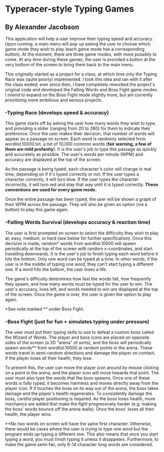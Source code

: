 # Typeracer-style Typing Games

## By Alexander Jacobson

This application will help a user improve their typing speed and accuracy. 
Upon running. a main menu will pop up asking the user to choose which game mode
they wish to play (each game mode has a corresponding button). At the moment, 
there are three game modes, with more possibly to come. At any time during these
games, the user is provided a button at the very bottom of the screen to bring
them back to the main menu.

This originally started as a project for a class, at which time only the Typing
Race was (quite poorly) implemented. I took this idea and ran with it after the 
class ended; ever since then, I have completely reworked the project's original 
code and developed the Falling Words and Boss Fight game modes. I intend to 
expand on the Boss Fight mode slightly more, but am currently prioritizing more 
ambitious and serious projects.

### -Typing Race (develops speed & accuracy)

This game starts off by asking the user how many words they wish to type,
and providing a slider (ranging from 20 to 260) for them to indicate their 
preference. Once the user makes their decision, that number of words
will appear as a passage on screen. Each word is randomly selected from 
wordlist.10000.txt, a list of 10,000 common words (**fair warning, a few of them
are mild profanity**). It is the user's job to type this passage as quickly and
accurately as possible. The user's words per minute (WPM) and accuracy are 
displayed at the top of the screen.

As the passage is being typed, each character's color will change in real 
time, depending on if it's typed correctly or not. If the user types a 
character correctly, it will turn blue. If the user types the character 
incorrectly, it will turn red and stay that way until it is typed correctly. 
**These conventions are used for every game mode.**

Once the entire passage has been typed, the user will be shown a graph of 
their WPM across the passage. They will also be given an option (via a 
button) to play this game again.

### -Falling Words Survival (develops accuracy & reaction time)

The user is first prompted on screen to select the difficulty they wish to play at;
easy, medium, or hard (see below for further specification). Once this decision is 
made, random* words from wordlist.10000 will spawn periodically at the top of the
screen with random x-coordinates, and start travelling downwards. It is the user's
job to finish typing each word before it hits the bottom. Only one word can be 
typed at a time. In other words, if the user is in the middle 
of typing one word, they can't start typing a different one. If a word hits the 
bottom, the user loses a life. 

The game's difficulty determines how fast the words fall, how frequently they 
spawn, and how many words must be typed for the user to win. The user's accuracy, 
lives left, and words needed to win are displayed at the top of the screen. Once
the game is over, the user is given the option to play again.

*See note marked ** under Boss Fight.

### -Boss Fight (just for fun + simulates typing under pressure)

The user must put their typing skills to use to defeat a 
custom boss called the Wizard of Words. The player and boss icons are placed on opposite
sides of the screen (a 2D "arena" of sorts), and the boss will periodically spawn 
words** from wordlist.10000 at random points in the arena. These words travel in 
semi-random directions and damage the player on contact. If the player loses all their
health, they lose. 

To prevent this, the user can move the player icon around by mouse clicking on a point 
in the arena, and the player icon will move towards that point. The user must also 
type the words that the boss spawns. Once one of these words is fully typed, it becomes
harmless and moves directly away from the player icon. If it touches the boss on its 
way out of the arena, the boss takes damage and the player's health regenerates. To
consistently damage the boss, careful player positioning is required. As the boss loses
health, more mechanics are added that make the fight progressively harder (e.g. making 
the boss' words bounce off the arena walls). Once the boss' loses all their 
health, the player wins.

**No two words on screen will have the same first character. Otherwise, there
would be cases where the user is trying to type one word but the program ends up
typing a different one. This also means that once you start typing a word, you must
finish typing it unless it disappears. Furthermore, to make the game semi-fair, only 
6-14 character long words are considered.
